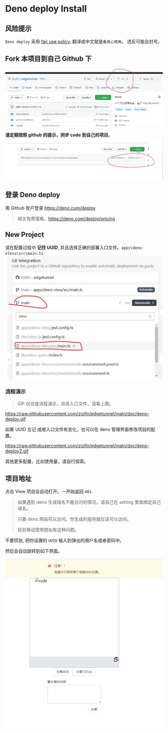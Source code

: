 # Deno deploy Install

## 风险提示

`Deno deploy` 采用 [fair use policy](https://deno.com/deploy/docs/fair-use-policy), 翻译成中文就是`看良心使用`。 违反可能会封号。

## Fork 本项目到自己 Github 下

![fork](../public/fork.jpg)

**请定期按照 github 的提示，同步 code 到自己的项目**。
![sync](../public/sync.jpg)

## 登录 Deno deploy

用 Github 账户登录 https://deno.com/deploy

> 相关免费策略，https://deno.com/deploy/pricing

## New Project

请在配置过程中 **记住 UUID**, 并且选择正确的部署入口文件。`apps\deno-vless\src\main.ts`
![deno-link](../public/deno-link.jpg)

### 流程演示

> GIF 仅仅是流程演示，具体入口文件，请看上图。

https://raw.githubusercontent.com/zizifn/edgetunnel/main/doc/deno-deploy.gif

如果 UUID 忘记 或者入口文件有变化，也可以在 deno 管理界面修改项目的配置。

https://raw.githubusercontent.com/zizifn/edgetunnel/main/doc/deno-deploy2.gif

其他更多配置，比如使用量，请自行探索。

## 项目地址

点击 View 项目会自动打开。一开始返回 `401`.

> 如果遇到 deno 生成域名不能访问的情况，请自己在 setting 里面绑定自己域名。
>
> 只要 deno 网站可以访问，你生成的服务就应该可以访问。
>
> 目前移动宽带貌似有这种问题。

不要慌张, 把你设置的 `UUID` 输入到弹出的用户名或者密码中。

然后会自动跳转到如下界面。

![index](../public/index.jpg)
